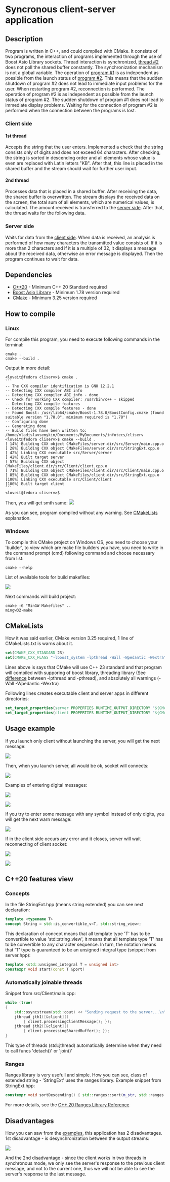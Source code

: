 # Syncronous client-server application

## Description

Program is written in C++, and could compiled with CMake. It consists of two programs, the interaction of programs implemented through the use of Boost Asio Library sockets. Thread interaction is synchronized, [thread #2](https://github.com/ViNN280801/client-server_boost.asio#1st-thread) does not poll the shared buffer constantly. The synchronization mechanism is not a global variable. The operation of [program #1](https://github.com/ViNN280801/client-server_boost.asio#client-side) is as independent as possible from the launch status of [program #2](https://github.com/ViNN280801/client-server_boost.asio#server-side). This means that the sudden shutdown of program #2 does not lead to immediate input problems for the user. When restarting program #2, reconnection is performed. The operation of program #2 is as independent as possible from the launch status of program #2. The sudden shutdown of program #1 does not lead to immediate display problems. Waiting for the connection of program #2 is performed when the connection between the programs is lost.

### Client side

#### 1st thread

Accepts the string that the user enters. Implemented a check that the string consists only of digits and does not exceed 64 characters. After checking, the string is sorted in descending order and all elements whose value is even are replaced with Latin letters "KB". After that, this line is placed in the shared buffer and the stream should wait for further user input.

#### 2nd thread

Processes data that is placed in a shared buffer. After receiving the data, the shared buffer is overwritten. The stream displays the received data on the screen, the total sum of all elements, which are numerical values, is calculated. The amount received is transferred to the [server side](https://github.com/ViNN280801/client-server_boost.asio#server-side). After that, the thread waits for the following data.

### Server side

Waits for data from the [client side](https://github.com/ViNN280801/client-server_boost.asio#server-side). When data is received, an analysis is performed of how many characters the transmitted value consists of. If it is more than 2 characters and if it is a multiple of 32, it displays a message about the received data, otherwise an error message is displayed. Then the program continues to wait for data.

## Dependencies

- [C++20](https://en.cppreference.com/w/cpp/20) - Minimum C++ 20 Standard required
- [Boost Asio Library](https://www.boost.org/doc/libs/1_75_0/doc/html/boost_asio.html) - Minimum 1.78 version required
- [CMake](https://cmake.org/) - Minimum 3.25 version required

## How to compile

### Linux

For compile this program, you need to execute following commands in the terminal:

```console
cmake .
cmake --build .
```

Output in more detail:

````console
<loveit@fedora cliserv>$ cmake .
```
-- The CXX compiler identification is GNU 12.2.1
-- Detecting CXX compiler ABI info
-- Detecting CXX compiler ABI info - done
-- Check for working CXX compiler: /usr/bin/c++ - skipped
-- Detecting CXX compile features
-- Detecting CXX compile features - done
-- Found Boost: /usr/lib64/cmake/Boost-1.78.0/BoostConfig.cmake (found suitable version "1.78.0", minimum required is "1.78")
-- Configuring done
-- Generating done
-- Build files have been written to: /home/vladislavsemykin/Documents/MyDocuments/infotecs/cliserv
<loveit@fedora cliserv>$ cmake --build .
[ 14%] Building CXX object CMakeFiles/server.dir/src/Server/main.cpp.o
[ 28%] Building CXX object CMakeFiles/server.dir/src/StringExt.cpp.o
[ 42%] Linking CXX executable src/Server/server
[ 42%] Built target server
[ 57%] Building CXX object CMakeFiles/client.dir/src/Client/client.cpp.o
[ 71%] Building CXX object CMakeFiles/client.dir/src/Client/main.cpp.o
[ 85%] Building CXX object CMakeFiles/client.dir/src/StringExt.cpp.o
[100%] Linking CXX executable src/Client/client
[100%] Built target client
```
<loveit@fedora cliserv>$
````

Then, you will get smth same:
![](img/1.png)

As you can see, program compiled without any warning. See [CMakeLists](https://github.com/ViNN280801/client-server_boost.asio#cmakelists) explanation.

### Windows

To compile this CMake project on Windows OS, you need to choose your 'builder', to view which are make file builders you have, you need to write in the command prompt (cmd) following command and choose necessary from list:

```console
cmake --help
```

List of available tools for build makefiles:

![](img/10.jpg)

Next commands will build project:

```console
cmake -G "MinGW Makefiles" ..
mingw32-make
```

## CMakeLists

How it was said earlier, CMake version 3.25 required, 1 line of CMakeLists.txt is warns about it.

```cmake
set(CMAKE_CXX_STANDARD 23)
set(CMAKE_CXX_FLAGS "-lboost_system -lpthread -Wall -Wpedantic -Wextra")
```

Lines above is says that CMake will use C++ 23 standard and that program will compiled with supporing of boost library, threading library (See [difference](https://stackoverflow.com/questions/23250863/difference-between-pthread-and-lpthread-while-compiling) between -lpthread and -pthread), and absolutely all warnings (-Wall -Wpedantic -Wextra)

Following lines creates executable client and server apps in different directories:

```cmake
set_target_properties(server PROPERTIES RUNTIME_OUTPUT_DIRECTORY "${CMAKE_SOURCE_DIR}/src/Server")
set_target_properties(client PROPERTIES RUNTIME_OUTPUT_DIRECTORY "${CMAKE_SOURCE_DIR}/src/Client")
```

## Usage example

If you launch only client without launching the server, you will get the next message:

![](img/2.png)

Then, when you launch server, all would be ok, socket will connects:

![](img/3.png)

Examples of entering digital messages:

![](img/4.png)

![](img/5.png)

If you try to enter some message with any symbol instead of only digits, you will get the next warn message:

![](img/6.png)

If in the client side occurs any error and it closes, server will wait reconnecting of client socket:

![](img/7.png)

![](img/8.png)

## C++20 features view

### Concepts

In the file StringExt.hpp (means string extended) you can see next declaration:

```cpp
template <typename T>
concept String = std::is_convertible_v<T, std::string_view>;
```

This declaration of concept means that all template type 'T' has to be convertible to value 'std::string_view', it means that all template type 'T' has to be convertible to any character sequence.
In turn, the notation means that 'T' type is guaranteed to be an unsigned integral type (snippet from server.hpp):

```cpp
template <std::unsigned_integral T = unsigned int>
constexpr void start(const T &port)
```

### Automatically joinable threads

Snippet from src/Client/main.cpp:

```cpp
while (true)
{
    std::osyncstream(std::cout) << "Sending request to the server...\n";
    jthread jth1([&client]()
        { client.processingClientMessage(); });
    jthread jth2([&client]()
        { client.processingSharedBuffer(); });
}
```

This type of threads (std::jthread) automatically determine when they need to call funcs 'detach()' or 'join()'

### Ranges

Ranges library is very usefull and simple. How you can see, class of extended string - 'StringExt' uses the ranges library. Example snippet from StringExt.hpp:

```cpp
constexpr void sortDescending() { std::ranges::sort(m_str, std::ranges::greater()); }
```

For more details, see the [C++ 20 Ranges Library Reference](https://en.cppreference.com/w/cpp/ranges)

## Disadvantages

How you can saw from the [examples](https://github.com/ViNN280801/client-server_boost.asio#usage-example), this application has 2 disadvantages. 1st disadvantage - is desynchronization between the output streams:

![](img/9.png)

And the 2nd disadvantage - since the client works in two threads in synchronous mode, we only see the server's response to the previous client message, and not to the current one, thus we will not be able to see the server's response to the last message.

